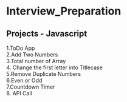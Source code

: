 # Interview_Preparation

## Projects - Javascript
1.ToDo App</br>
2.Add Two Numbers</br>
3.Total number of Array</br>
4. Change the first letter into Titlecase</br>
5.Remove Duplicate Numbers</br>
6.Even or Odd</br>
7.Countdown Timer</br>
8. API Call
